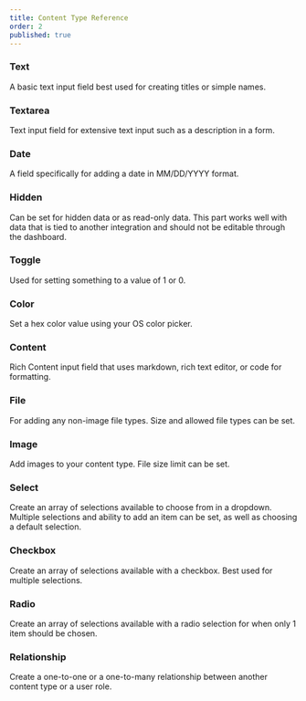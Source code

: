 ```yaml
---
title: Content Type Reference
order: 2
published: true
---
```


### Text  

A basic text input field best used for creating titles or simple names.

### Textarea

Text input field for extensive text input such as a description in a form.

### Date

A field specifically for adding a date in MM/DD/YYYY format.

### Hidden

Can be set for hidden data or as read-only data. This part works well with data that is tied to another integration and should not be editable through the dashboard.

### Toggle

Used for setting something to a value of 1 or 0.

### Color

Set a hex color value using your OS color picker.

### Content

Rich Content input field that uses markdown, rich text editor, or code for formatting. 

### File

For adding any non-image file types. Size and allowed file types can be set.

### Image

Add images to your content type. File size limit can be set.

### Select

Create an array of selections available to choose from in a dropdown. Multiple selections and ability to add an item can be set, as well as choosing a default selection.

### Checkbox

Create an array of selections available with a checkbox. Best used for multiple selections.

### Radio

Create an array of selections available with a radio selection for when only 1 item should be chosen.

### Relationship

Create a one-to-one or a one-to-many relationship between another content type or a user role.
